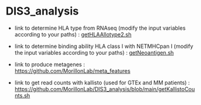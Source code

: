# DIS3_analysis

- link to determine HLA type from RNAseq (modify the input variables according to your paths) : [getHLAAllotype2.sh](https://github.com/MorillonLab/Prostate_6_tumor_FFPE_vs_6_tumor_uEVs_analysis/blob/9c16148a843a003c2aab701bb2b0739c517e5b26/getHLAAllotype2.sh)

- link to determine binding ability HLA class I with NETMHCpan I (modify the input variables according to your paths) : [getNeoantigen.sh](https://github.com/MorillonLab/Prostate_6_tumor_FFPE_vs_6_tumor_uEVs_analysis/blob/9c16148a843a003c2aab701bb2b0739c517e5b26/getNeoantigen.sh)

- link to produce metagenes : https://github.com/MorillonLab/meta_features

- link to get read counts with kallisto (used for GTEx and MM patients) : https://github.com/MorillonLab/DIS3_analysis/blob/main/getKallistoCounts.sh
